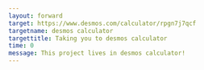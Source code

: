 ```yaml
---
layout: forward
target: https://www.desmos.com/calculator/rpgn7j7qcf
targetname: desmos calculator
targettitle: Taking you to desmos calculator
time: 0
message: This project lives in desmos calculator!
---
```

